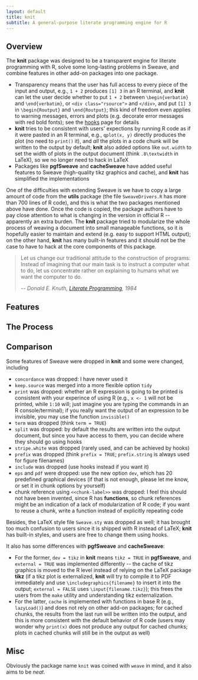 ```yaml
---
layout: default
title: knit
subtitle: A general-purpose literate programming engine for R
---
```


## Overview

The **knit** package was designed to be a transparent engine for literate programming with R, solve some long-lasting problems in Sweave, and combine features in other add-on packages into one package. 

- Transparency means that the user has full access to every piece of the input and output, e.g., `1 + 2` produces `[1] 3` in an R terminal, and **knit** can let the user decide whether to put `1 + 2` between `\begin{verbatim}` and `\end{verbatim}`, or `<div class="rsource">` and `</div>`, and put `[1] 3` in `\begin{Routput}` and `\end{Routput}`; this kind of freedom even applies to warning messages, errors and plots (e.g. decorate error messages with red bold fonts); see the [hooks](/knit/hooks) page for details
- **knit** tries to be consistent with users' expections by running R code as if it were pasted in an R terminal, e.g., `qplot(x, y)` directly produces the plot (no need to `print()` it), and *all* the plots in a code chunk will be written to the output by default; **knit** also added options like `out.width` to set the width of plots in the output document (think `.8\textwidth` in LaTeX), so we no longer need to hack in LaTeX
- Packages like **pgfSweave** and **cacheSweave** have added useful features to Sweave (high-quality tikz graphics and cache), and **knit** has simplified the implementations

One of the difficulties with extending Sweave is we have to copy a large amount of code from the **utils** package (the file `SweaveDrivers.R` has more than 700 lines of R code), and this is what the two packages mentioned above have done. Once the code is copied, the package authors have to pay close attention to what is changing in the version in official R -- apparently an extra burden. The **knit** package tried to modularize the whole process of weaving a document into small manageable functions, so it is hopefully easier to maintain and extend (e.g. easy to support HTML output); on the other hand, **knit** has many built-in features and it should not be the case to have to hack at the core components of this package.

> Let us change our traditional attitude to the construction of programs: Instead of imagining that our main task is to instruct a computer what to do, let us concentrate rather on explaining to humans what we want the computer to do.
>
> <cite>-- Donald E. Knuth, [Literate Programming](http://www.literateprogramming.com/knuthweb.pdf), 1984</cite>

## Features

## The Process

## Comparison

Some features of Sweave were dropped in **knit** and some were changed, including

- `concordance` was dropped: I have never used it
- `keep.source` was merged into a more flexible option `tidy`
- `print` was dropped: whether an R expression is going to be printed is consistent with your experince of using R (e.g., `x <- 1` will not be printed, while `1:10` will; just imagine you are typing the commands in an R console/terminal); if you really want the output of an expression to be invisible, you may use the function `invisible()`
- `term` was dropped (think `term = TRUE`)
- `split` was dropped: by default the results are written into the output document, but since you have access to them, you can decide where they should go using hooks
- `stripe.white` was dropped (rarely used, and can be achieved by hooks)
- `prefix` was dropped (think `prefix = TRUE`; `prefix.string` is always used for figure filenames)
- `include` was dropped (use hooks instead if you want it)
- `eps` and `pdf` were dropped: use the new option `dev`, which has 20 predefined graphical devices (if that is not enough, please let me know, or set it in chunk options by yourself)
- chunk reference using `<<chunk-label>>` was dropped: I feel this should not have been invented, since R has **functions**, so chunk references might be an indication of a lack of modularization of R code; if you want to reuse a chunk, write a function instead of explicitly repeating code

Besides, the LaTeX style file `Sweave.sty` was dropped as well; it has brought too much confusion to users since it is shipped with R instead of LaTeX; **knit** has built-in styles, and users are free to change them using hooks.

It also has some differences with **pgfSweave** and **cacheSweave**:

- For the former, `dev = tikz` in **knit** means `tikz = TRUE` in **pgfSweave**, and `external = TRUE` was implemented differently -- the cache of tikz graphics is moved to the R level instead of relying on the LaTeX package **tikz** (if a tikz plot is externalized, **knit** will try to compile it to PDF immediately and use `\includegraphics{filename}` to insert it into the output; `external = FALSE` uses `\input{filename.tikz}`); this frees the users from the `make` utility and understanding tikz externalization.
- For the latter, `cache` is implemented with functions in base R (e.g., `lazyLoad()`) and does not rely on other add-on packages; for cached chunks, the results from the last run will be written into the output, and this is more consistent with the default behavior of R code (users may wonder why `print(x)` does not produce any output for cached chunks; plots in cached chunks will still be in the output as well)

## Misc

Obviously the package name `knit` was coined with `weave` in mind, and it also aims to be *neat*.